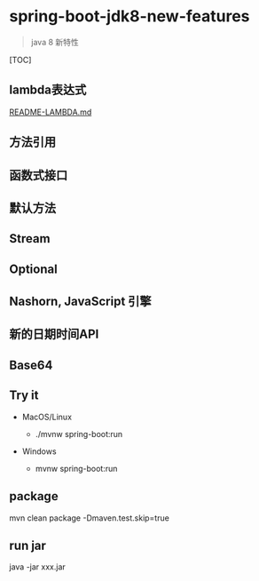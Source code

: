 # spring-boot-jdk8-new-features

> java 8 新特性

[TOC]

## lambda表达式

[README-LAMBDA.md](README-LAMBDA.md)

## 方法引用

## 函数式接口

## 默认方法

## Stream

## Optional

## Nashorn, JavaScript 引擎

## 新的日期时间API

## Base64


## Try it

* MacOS/Linux
    * ./mvnw spring-boot:run

* Windows
    * mvnw spring-boot:run

## package

mvn clean package -Dmaven.test.skip=true

## run jar

java -jar xxx.jar

